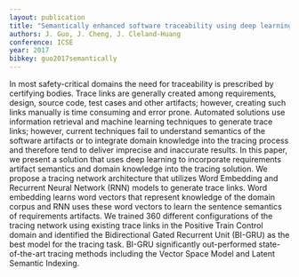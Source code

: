 ```yaml
---
layout: publication
title: "Semantically enhanced software traceability using deep learning techniques"
authors: J. Guo, J. Cheng, J. Cleland-Huang
conference: ICSE
year: 2017
bibkey: guo2017semantically
---
```

In most safety-critical domains the need for traceability is prescribed by certifying bodies. Trace links are generally created among requirements, design, source code, test cases and other artifacts; however, creating such links manually is time consuming and error prone. Automated solutions use information retrieval and machine learning techniques to generate trace links; however, current techniques fail to understand semantics of the software artifacts or to integrate domain knowledge into the tracing process and therefore tend to deliver imprecise and inaccurate results. In this paper, we present a solution that uses deep learning to incorporate requirements artifact semantics and domain knowledge into the tracing solution. We propose a tracing network architecture that utilizes Word Embedding and Recurrent Neural Network (RNN) models to generate trace links. Word embedding learns word vectors that represent knowledge of the domain corpus and RNN uses these word vectors to learn the sentence semantics of requirements artifacts. We trained 360 different configurations of the tracing network using existing trace links in the Positive Train Control domain and identified the Bidirectional Gated Recurrent Unit (BI-GRU) as the best model for the tracing task. BI-GRU significantly out-performed state-of-the-art tracing methods including the Vector Space Model and Latent Semantic Indexing.
